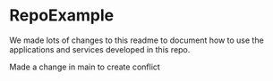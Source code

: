 # RepoExample 

We made lots of changes to this readme to document how to use the applications and services developed in this repo.

Made a change in main to create conflict

